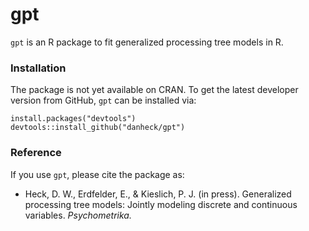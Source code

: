 <!--
[![CRAN_Status_Badge](http://www.r-pkg.org/badges/version/RRreg)](http://cran.r-project.org/package=RRreg)
[![Build Status](https://travis-ci.org/danheck/RRreg.svg?branch=master)](https://travis-ci.org/danheck/RRreg)
[![Licence](https://img.shields.io/badge/licence-GPL--2-green.svg)](https://www.gnu.org/licenses/old-licenses/gpl-2.0.html)
[![monthly downloads](http://cranlogs.r-pkg.org/badges/RRreg)](http://cranlogs.r-pkg.org/badges/RRreg)
[![total downloads](http://cranlogs.r-pkg.org/badges/grand-total/RRreg)](http://cranlogs.r-pkg.org/badges/grand-total/RRreg)
[![Research software impact](http://depsy.org/api/package/cran/RRreg/badge.svg)](http://depsy.org/package/r/RRreg)
-->

gpt
=====

`gpt` is an R package to fit generalized processing tree models in R.

### Installation

The package is not yet available on CRAN. To get the latest developer version 
from GitHub, `gpt` can be installed via:

```
install.packages("devtools")
devtools::install_github("danheck/gpt")
```


### Reference

If you use `gpt`, please cite the package as:

* Heck, D. W., Erdfelder, E., & Kieslich, P. J. (in press). 
Generalized processing tree models: Jointly modeling discrete and continuous variables. 
*Psychometrika.*
